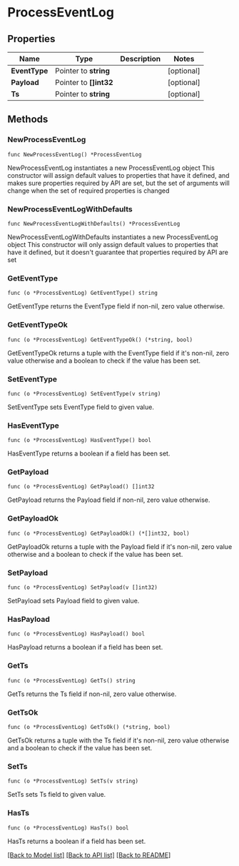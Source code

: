 # ProcessEventLog

## Properties

Name | Type | Description | Notes
------------ | ------------- | ------------- | -------------
**EventType** | Pointer to **string** |  | [optional] 
**Payload** | Pointer to **[]int32** |  | [optional] 
**Ts** | Pointer to **string** |  | [optional] 

## Methods

### NewProcessEventLog

`func NewProcessEventLog() *ProcessEventLog`

NewProcessEventLog instantiates a new ProcessEventLog object
This constructor will assign default values to properties that have it defined,
and makes sure properties required by API are set, but the set of arguments
will change when the set of required properties is changed

### NewProcessEventLogWithDefaults

`func NewProcessEventLogWithDefaults() *ProcessEventLog`

NewProcessEventLogWithDefaults instantiates a new ProcessEventLog object
This constructor will only assign default values to properties that have it defined,
but it doesn't guarantee that properties required by API are set

### GetEventType

`func (o *ProcessEventLog) GetEventType() string`

GetEventType returns the EventType field if non-nil, zero value otherwise.

### GetEventTypeOk

`func (o *ProcessEventLog) GetEventTypeOk() (*string, bool)`

GetEventTypeOk returns a tuple with the EventType field if it's non-nil, zero value otherwise
and a boolean to check if the value has been set.

### SetEventType

`func (o *ProcessEventLog) SetEventType(v string)`

SetEventType sets EventType field to given value.

### HasEventType

`func (o *ProcessEventLog) HasEventType() bool`

HasEventType returns a boolean if a field has been set.

### GetPayload

`func (o *ProcessEventLog) GetPayload() []int32`

GetPayload returns the Payload field if non-nil, zero value otherwise.

### GetPayloadOk

`func (o *ProcessEventLog) GetPayloadOk() (*[]int32, bool)`

GetPayloadOk returns a tuple with the Payload field if it's non-nil, zero value otherwise
and a boolean to check if the value has been set.

### SetPayload

`func (o *ProcessEventLog) SetPayload(v []int32)`

SetPayload sets Payload field to given value.

### HasPayload

`func (o *ProcessEventLog) HasPayload() bool`

HasPayload returns a boolean if a field has been set.

### GetTs

`func (o *ProcessEventLog) GetTs() string`

GetTs returns the Ts field if non-nil, zero value otherwise.

### GetTsOk

`func (o *ProcessEventLog) GetTsOk() (*string, bool)`

GetTsOk returns a tuple with the Ts field if it's non-nil, zero value otherwise
and a boolean to check if the value has been set.

### SetTs

`func (o *ProcessEventLog) SetTs(v string)`

SetTs sets Ts field to given value.

### HasTs

`func (o *ProcessEventLog) HasTs() bool`

HasTs returns a boolean if a field has been set.


[[Back to Model list]](../README.md#documentation-for-models) [[Back to API list]](../README.md#documentation-for-api-endpoints) [[Back to README]](../README.md)


